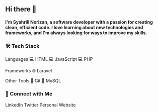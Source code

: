 ## Hi there 👋

#### I'm Syahrill Norizan, a software developer with a passion for creating clean, efficient code. I love learning about new technologies and frameworks, and I'm always looking for ways to improve my skills.
<!--
**Syahrillnzr/Syahrillnzr** is a ✨ _special_ ✨ repository because its `README.md` (this file) appears on your GitHub profile.


Here are some ideas to get you started:

- 🔭 I’m currently working on ...
- 🌱 I’m currently learning ...
- 👯 I’m looking to collaborate on ...
- 🤔 I’m looking for help with ...
- 💬 Ask me about ...
- 📫 How to reach me: ...
- 😄 Pronouns: ..
- ⚡ Fun fact: ...
-->

### 🛠️ Tech Stack

  Languages
    💻 HTML
    💻 JavaScript
    💻 PHP
    
  Frameworks
    🌐 Laravel

  Other Tools
    🔧 Git
    🔧 MySQL


### 🤝 Connect with Me
  LinkedIn
  Twitter
  Personal Website
